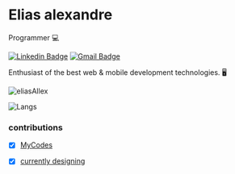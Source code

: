 # Elias alexandre 

Programmer 💻

[![Linkedin Badge](https://img.shields.io/badge/-Elias%20Alexandre-212134?style=flat-square&logo=Linkedin&logoColor=white&link=https://www.linkedin.com/in/elias-alexandre-9511881a7/)](https://www.linkedin.com/in/elias-alexandre-9511881a7/)
[![Gmail Badge](https://img.shields.io/badge/-elias.garcia.alexandr@gmail.com-212234?style=flat-square&logo=Gmail&logoColor=white&link=mailto:elias.garcia.alexandr@gmail.com)](mailto:elias.garcia.alexandr@gmail.com)

Enthusiast of the best web & mobile development technologies. 🖥

<p align="left">
  <img src="https://github-readme-stats.vercel.app/api?username=eliasalexandre&show_icons=true&theme=algolia&line_height=27" alt="eliasAllex"/> 
</p>

<p align="left">
  <img src="https://github-readme-stats.vercel.app/api/top-langs/?username=eliasalexandre&layout=compact&show_icons=true&theme=algolia" alt="Langs" />
</p>

### contributions
  - [X] [MyCodes](https://github.com/cod3baze)
  - [X] [currently designing](https://github.com/schedule-lib)


<!--
**eliasallex/eliasallex** is a ✨ _special_ ✨ repository because its `README.md` (this file) appears on your GitHub profile.

Here are some ideas to get you started:

👋
- 🔭 I’m currently working on ...
- 🌱 I’m currently learning JS, NodeJS, TS...
- 👯 I’m looking to collaborate on ...
- 🤔 I’m looking for help with ...
- 💬 Ask me about ...
- 📫 How to reach me: ...
- 😄 Pronouns: ...
- ⚡ Fun fact: ...

"Nothing in this world beats good old persistence. Talent does not surpass. Nothing more common than talented failures. Genius does not overcome. Unrecognized geniuses is practically a cliche. Education does not exceed. The world is full of educated fools. Persistence and determination alone are powerful."
-->
